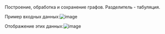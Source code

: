 Построение, обработка и сохранение графов.
Разделитель - табуляция.

Пример входных данных:![image](https://github.com/user-attachments/assets/69109d0f-7c64-41dd-9819-5d620bd55c9a)

Отображение этих данных:![image](https://github.com/user-attachments/assets/afd2d1ef-39a0-4d7b-a164-d71a69aeeedf)
